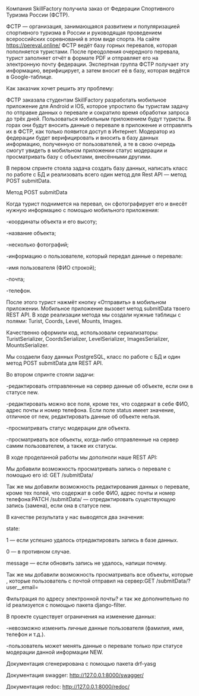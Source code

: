 Компания SkillFactory получила заказ от Федерации Спортивного Туризма России (ФСТР).

ФСТР — организация, занимающаяся развитием и популяризацией спортивного туризма в России и руководящая проведением всероссийских соревнований в этом виде спорта. На сайте https://pereval.online/ ФСТР ведёт базу горных перевалов, которая пополняется туристами. После преодоления очередного перевала, турист заполняет отчёт в формате PDF и отправляет его на электронную почту федерации. Экспертная группа ФСТР получает эту информацию, верифицирует, а затем вносит её в базу, которая ведётся в Google-таблице.

Как заказчик хочет решить эту проблему:

ФСТР заказала студентам SkillFactory разработать мобильное приложение для Android и IOS, которое упростило бы туристам задачу по отправке данных о перевале и сократило время обработки запроса до трёх дней.
Пользоваться мобильным приложением будут туристы. В горах они будут вносить данные о перевале в приложение и отправлять их в ФСТР, как только появится доступ в Интернет. Модератор из федерации будет верифицировать и вносить в базу данных информацию, полученную от пользователей, а те в свою очередь смогут увидеть в мобильном приложении статус модерации и просматривать базу с объектами, внесёнными другими.

В первом спринте стояла задача создать базу данных, написать класс по работе с БД и реализовать всего один метод для Rest API — метод POST submitData.

Метод POST submitData

Когда турист поднимется на перевал, он сфотографирует его и внесёт нужную информацию с помощью мобильного приложения:

-координаты объекта и его высоту;

-название объекта;

-несколько фотографий;

-информацию о пользователе, который передал данные о перевале:

   -имя пользователя (ФИО строкой);
   
   -почта;
   
   -телефон.
   
После этого турист нажмёт кнопку «Отправить» в мобильном приложении. Мобильное приложение вызовет метод submitData твоего REST API.
В ходе реализации метода мы создали нужные таблицы с полями: Turist, Coords, Level, Mounts, Images.

Качественно оформили код, использовали сериализаторы: TuristSerializer, CoordsSerializer, LevelSerializer, ImagesSerializer, MountsSerializer.

Мы создаели базу данных PostgreSQL, класс по работе с БД и один метод POST submitData для REST API.


Во втором спринте стояли задачи:

-редактировать отправленные на сервер данные об объекте, если они в статусе new.

-редактировать можно все поля, кроме тех, что содержат в себе ФИО, адрес почты и номер телефона. Если поле status имеет значение, отличное от new, редактировать данные об объекте нельзя.

-просматривать статус модерации для объекта.

-просматривать все объекты, когда-либо отправленные на сервер самим пользователем, а также их статусы.

В ходе проделанной работы мы дополноли наше REST API:

Мы добавили возможность просматривать запись о перевале с помощью его id: GET /submitData/<id>

Так же мы добавили возможность редактирования данных о перевале, кроме тех полей, что содержат в себе ФИО, адрес почты и номер телефона:PATCH /submitData/<id> — отредактировать существующую запись (замена), если она в статусе new.

В качестве результата у нас выводятся два значения:

state:

1 — если успешно удалось отредактировать запись в базе данных.

0 — в противном случае.

message — если обновить запись не удалось, напиши почему.

Так же мы добавили возможность просматривать все объекты, которые , которые пользователь с почтой <email> отправил на сервер:GET /submitData/?user__email=<email>

Фильтрация по адресу электронной почты? и так же дополнительно по id реализуется с помощью пакета django-filter.

В проекте существует ограничения на изменение данных:

-невозможно изменить личные данные пользователя (фамилия, имя, телефон и т.д.).

-пользователь может менять данные о перевале только при статусе модерации данной информации NEW.


Документация сгенерирована с помощью пакета drf-yasg

Документация swagger: http://127.0.0.1:8000/swagger/

Документация redoc: http://127.0.0.1:8000/redoc/
